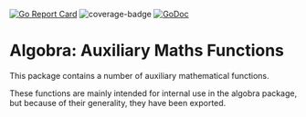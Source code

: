[![Go Report Card](https://goreportcard.com/badge/github.com/ReneBoedker/algobra)](https://goreportcard.com/report/github.com/ReneBoedker/algobra)
![coverage-badge](https://img.shields.io/badge/coverage-99.0%25-brightgreen?cacheSeconds=86400&style=flat)
[![GoDoc](https://godoc.org/github.com/ReneBoedker/algobra/auxmath?status.svg)](https://godoc.org/github.com/ReneBoedker/algobra/auxmath)
# Algobra: Auxiliary Maths Functions
This package contains a number of auxiliary mathematical functions.

These functions are mainly intended for internal use in the algobra package, but because of their generality, they have been exported.
